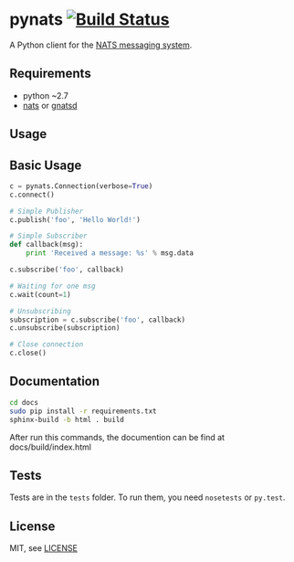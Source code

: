 pynats [![Build Status](https://travis-ci.org/mcuadros/pynats.png?branch=master)](https://travis-ci.org/mcuadros/pynats)
======

A Python client for the [NATS messaging system](https://github.com/apcera/gnatsd).

Requirements
------------

* python ~2.7
* [nats](https://github.com/derekcollison/nats) or [gnatsd](https://github.com/apcera/gnatsd)


Usage
-----
## Basic Usage

```python
c = pynats.Connection(verbose=True)
c.connect()

# Simple Publisher
c.publish('foo', 'Hello World!')

# Simple Subscriber
def callback(msg):
    print 'Received a message: %s' % msg.data

c.subscribe('foo', callback)

# Waiting for one msg
c.wait(count=1)

# Unsubscribing
subscription = c.subscribe('foo', callback)
c.unsubscribe(subscription)

# Close connection
c.close()
```

Documentation
-------------

```sh
cd docs
sudo pip install -r requirements.txt
sphinx-build -b html . build
```

After run this commands, the documention can be find at docs/build/index.html


Tests
-----

Tests are in the `tests` folder.
To run them, you need `nosetests` or `py.test`.


License
-------

MIT, see [LICENSE](LICENSE)

